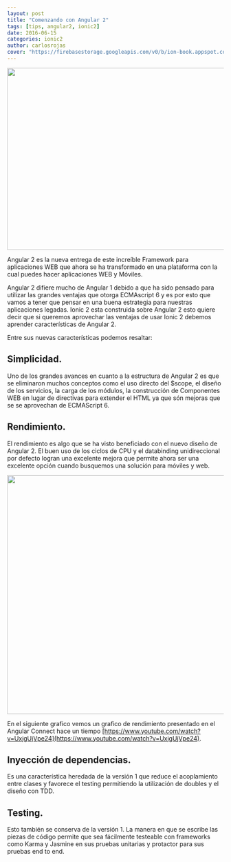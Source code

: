```yaml
---
layout: post
title: "Comenzando con Angular 2"
tags: [tips, angular2, ionic2]
date: 2016-06-15
categories: ionic2
author: carlosrojas
cover: "https://firebasestorage.googleapis.com/v0/b/ion-book.appspot.com/o/posts%2Fangular2%2FZiY7lT8.jpg?alt=media&token=d36fcca3-838a-4725-8489-75e13f5dfbeb"
---
```


<img width="750" height="422" class="responsive" src="https://firebasestorage.googleapis.com/v0/b/ion-book.appspot.com/o/posts%2Fangular2%2FZiY7lT8.jpg?alt=media&token=d36fcca3-838a-4725-8489-75e13f5dfbeb">

 

Angular 2 es la nueva entrega de este increíble Framework para aplicaciones WEB que ahora se ha transformado en una plataforma con la cual puedes hacer aplicaciones WEB y Móviles.

Angular 2 difiere mucho de Angular 1 debido a que ha sido pensado para utilizar las grandes ventajas que otorga ECMAscript 6 y es por esto que vamos a tener que 
pensar en una buena estrategia para nuestras aplicaciones legadas. Ionic 2 esta construida sobre Angular 2 esto quiere decir que si queremos aprovechar las ventajas 
de usar Ionic 2 debemos aprender características de Angular 2.

Entre sus nuevas características podemos resaltar:

## Simplicidad.

Uno de los grandes avances en cuanto a la estructura de Angular 2 es que se eliminaron muchos conceptos como el uso directo del $scope, el diseño de los servicios, la carga de los módulos, la construcción de Componentes WEB en lugar de directivas para extender el HTML ya que són mejoras que se se aprovechan de ECMAScript 6.

## Rendimiento.

El rendimiento es algo que se ha visto beneficiado con el nuevo diseño de Angular 2. El buen uso de los ciclos de CPU y el databinding unidireccional por defecto logran una excelente mejora que permite ahora ser una excelente opción cuando busquemos una solución para móviles y web.

<img width="692" height="554" class="responsive" src="https://firebasestorage.googleapis.com/v0/b/ion-book.appspot.com/o/posts%2Fangular2%2FtIZCjWr.png?alt=media&token=6b1d8fd2-2129-45d1-91c1-44f1f4a11977">

En el siguiente grafico vemos un grafico de rendimiento presentado en el Angular Connect hace un tiempo [https://www.youtube.com/watch?v=UxjgUjVpe24](https://www.youtube.com/watch?v=UxjgUjVpe24).

## Inyección de dependencias.

Es una característica heredada de la versión 1 que reduce el acoplamiento entre clases y favorece el testing permitiendo la utilización de doubles y el diseño con TDD.

## Testing.

Esto también se conserva de la versión 1. La manera en que se escribe las piezas de código permite que sea fácilmente testeable con frameworks como Karma y Jasmine  en sus pruebas unitarias y protactor para sus pruebas end to end.